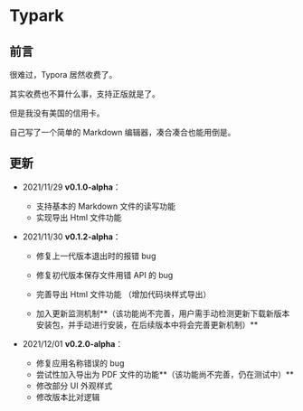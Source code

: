 # Typark

## 前言

很难过，Typora 居然收费了。

其实收费也不算什么事，支持正版就是了。

但是我没有美国的信用卡。

自己写了一个简单的 Markdown 编辑器，凑合凑合也能用倒是。

## 更新

* 2021/11/29 **v0.1.0-alpha**：

  * 支持基本的 Markdown 文件的读写功能
  * 实现导出 Html 文件功能

* 2021/11/30 **v0.1.2-alpha**：

  * 修复上一代版本退出时的报错 bug
  * 修复初代版本保存文件用错 API 的 bug

  * 完善导出 Html 文件功能 （增加代码块样式导出）
  * 加入更新监测机制**（该功能尚不完善，用户需手动检测更新下载新版本安装包，并手动进行安装，在后续版本中将会完善更新机制）**

* 2021/12/01 **v0.2.0-alpha**：

  * 修复应用名称错误的 bug
  * 尝试性加入导出为 PDF 文件的功能**（该功能尚不完善，仍在测试中）**
  * 修改部分 UI 外观样式
  * 修改版本比对逻辑

